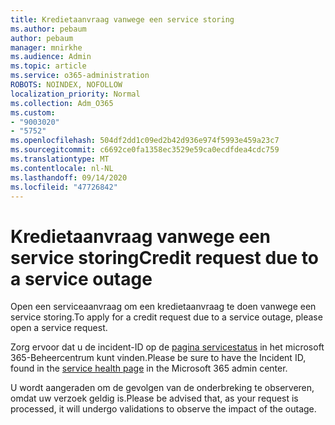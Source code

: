 ```yaml
---
title: Kredietaanvraag vanwege een service storing
ms.author: pebaum
author: pebaum
manager: mnirkhe
ms.audience: Admin
ms.topic: article
ms.service: o365-administration
ROBOTS: NOINDEX, NOFOLLOW
localization_priority: Normal
ms.collection: Adm_O365
ms.custom:
- "9003020"
- "5752"
ms.openlocfilehash: 504df2dd1c09ed2b42d936e974f5993e459a23c7
ms.sourcegitcommit: c6692ce0fa1358ec3529e59ca0ecdfdea4cdc759
ms.translationtype: MT
ms.contentlocale: nl-NL
ms.lasthandoff: 09/14/2020
ms.locfileid: "47726842"
---
```

# <a name="credit-request-due-to-a-service-outage"></a><span data-ttu-id="8ce9c-102">Kredietaanvraag vanwege een service storing</span><span class="sxs-lookup"><span data-stu-id="8ce9c-102">Credit request due to a service outage</span></span>

<span data-ttu-id="8ce9c-103">Open een serviceaanvraag om een kredietaanvraag te doen vanwege een service storing.</span><span class="sxs-lookup"><span data-stu-id="8ce9c-103">To apply for a credit request due to a service outage, please open a service request.</span></span>

<span data-ttu-id="8ce9c-104">Zorg ervoor dat u de incident-ID op de [pagina servicestatus](https://docs.microsoft.com/office365/enterprise/view-service-health) in het microsoft 365-Beheercentrum kunt vinden.</span><span class="sxs-lookup"><span data-stu-id="8ce9c-104">Please be sure to have the Incident ID, found in the [service health page](https://docs.microsoft.com/office365/enterprise/view-service-health) in the Microsoft 365 admin center.</span></span>

<span data-ttu-id="8ce9c-105">U wordt aangeraden om de gevolgen van de onderbreking te observeren, omdat uw verzoek geldig is.</span><span class="sxs-lookup"><span data-stu-id="8ce9c-105">Please be advised that, as your request is processed, it will undergo validations to observe the impact of the outage.</span></span>
